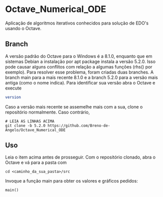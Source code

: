 # Octave_Numerical_ODE
Aplicação de algoritmos iterativos conhecidos para solução de EDO's usando o Octave.

## Branch
A versão padrão do Octave para o Windows é a 8.1.0, enquanto que em sistemas Debian a instalação por apt package instala a versão 5.2.0. Isso pode causar alguns conflitos com relação a algumas funções (rhs() por exemplo). Para resolver esse problema, foram criadas duas branches. A branch main para a mais recente 8.1.0 e a branch 5.2.0 para a versão mais antiga (como o nome indica). Para identificar sua versão abra o Octave e execute
```octave
version
```
Caso a versão mais recente se assemelhe mais com a sua, clone o repositório normalmente. Caso contrário,
```
# LEIA AS LINHAS ACIMA
git clone -b 5.2.0 https://github.com/Breno-de-Angelo/Octave_Numerical_ODE
```

## Uso
Leia o item acima antes de prosseguir.
Com o repositório clonado, abra o Octave e vá para a pasta com
```
cd <caminho_da_sua_pasta>/src
```
Invoque a função main para obter os valores e gráficos pedidos:
```octave
main()
```



